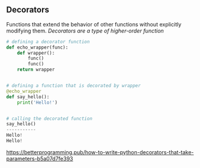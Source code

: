 ## Decorators
Functions that extend the behavior of other functions without explicitly modifying them.
*Decorators are a type of higher-order function*
```py
# defining a decorator function
def echo_wrapper(func):
	def wrapper():
		func()
		func()
	return wrapper


# defining a function that is decorated by wrapper
@echo_wrapper
def say_hello():
	print('Hello!')


# calling the decorated function
say_hello()
-----------
Hello!
Hello!
```

https://betterprogramming.pub/how-to-write-python-decorators-that-take-parameters-b5a07d7fe393